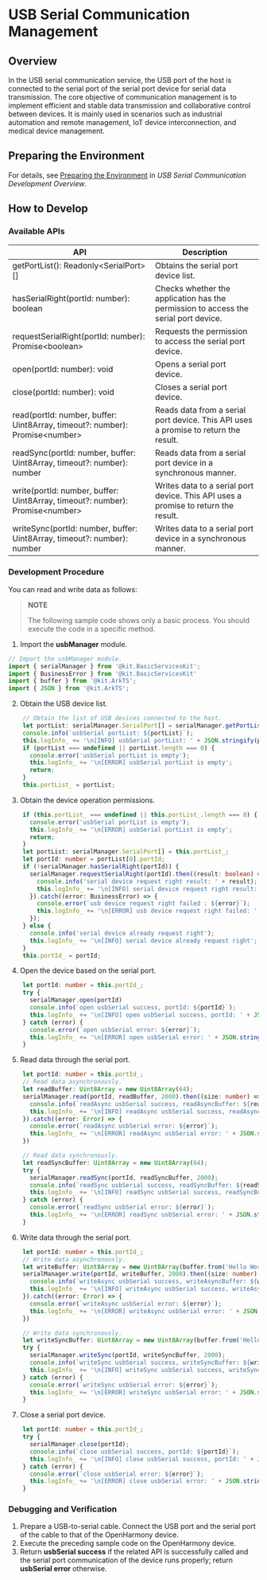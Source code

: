 # USB Serial Communication Management

<!--Kit: Basic Services Kit-->
<!--Subsystem: USB-->
<!--Owner: @hwymlgitcode-->
<!--Designer: @w00373942-->
<!--Tester: @dong-dongzhen-->
<!--Adviser: @w_Machine_cc-->

## Overview

In the USB serial communication service, the USB port of the host is connected to the serial port of the serial port device for serial data transmission. The core objective of communication management is to implement efficient and stable data transmission and collaborative control between devices. It is mainly used in scenarios such as industrial automation and remote management, IoT device interconnection, and medical device management.

## Preparing the Environment

For details, see [Preparing the Environment](usbSerial-overview.md#preparing-the-environment) in *USB Serial Communication Development Overview*.

## How to Develop

### Available APIs

| API                                                                         | Description                      |
|------------------------------------------------------------------------------|--------------------------|
| getPortList(): Readonly&lt;SerialPort&gt;[]                                        | Obtains the serial port device list.               |
| hasSerialRight(portId: number): boolean                                      | Checks whether the application has the permission to access the serial port device.    |
| requestSerialRight(portId: number): Promise&lt;boolean&gt;                         | Requests the permission to access the serial port device.           |
| open(portId: number): void                                                   | Opens a serial port device.                 |
| close(portId: number): void                                                  | Closes a serial port device.                 |
| read(portId: number, buffer: Uint8Array, timeout?: number): Promise&lt;number&gt;  | Reads data from a serial port device. This API uses a promise to return the result.|
| readSync(portId: number, buffer: Uint8Array, timeout?: number): number       | Reads data from a serial port device in a synchronous manner.         |
| write(portId: number, buffer: Uint8Array, timeout?: number): Promise&lt;number&gt; | Writes data to a serial port device. This API uses a promise to return the result.|
| writeSync(portId: number, buffer: Uint8Array, timeout?: number): number      | Writes data to a serial port device in a synchronous manner.         |


### Development Procedure

You can read and write data as follows:

> **NOTE**
>
> The following sample code shows only a basic process. You should execute the code in a specific method.

1. Import the **usbManager** module.

<!-- @[head](https://gitcode.com/openharmony/applications_app_samples/blob/master/code/DocsSample/USB/USBManagerSerialSample/entry/src/main/ets/pages/Index.ets) -->

``` TypeScript
// Import the usbManager module.
import { serialManager } from '@kit.BasicServicesKit';
import { BusinessError } from '@kit.BasicServicesKit'
import { buffer } from '@kit.ArkTS';
import { JSON } from '@kit.ArkTS';

```


2. Obtain the USB device list.

<!-- @[getPortList](https://gitcode.com/openharmony/applications_app_samples/blob/master/code/DocsSample/USB/USBManagerSerialSample/entry/src/main/ets/pages/Index.ets) -->

``` TypeScript
    // Obtain the list of USB devices connected to the host.
    let portList: serialManager.SerialPort[] = serialManager.getPortList();
    console.info(`usbSerial portList: ${portList}`);
    this.logInfo_ += '\n[INFO] usbSerial portList: ' + JSON.stringify(portList);
    if (portList === undefined || portList.length === 0) {
      console.error('usbSerial portList is empty');
      this.logInfo_ += '\n[ERROR] usbSerial portList is empty';
      return;
    }
    this.portList_ = portList;
```


3. Obtain the device operation permissions.

<!-- @[requestSerialRight](https://gitcode.com/openharmony/applications_app_samples/blob/master/code/DocsSample/USB/USBManagerSerialSample/entry/src/main/ets/pages/Index.ets) -->

``` TypeScript
    if (this.portList_ === undefined || this.portList_.length === 0) {
      console.error('usbSerial portList is empty');
      this.logInfo_ += '\n[ERROR] usbSerial portList is empty';
      return;
    }
    let portList: serialManager.SerialPort[] = this.portList_;
    let portId: number = portList[0].portId;
    if (!serialManager.hasSerialRight(portId)) {
      serialManager.requestSerialRight(portId).then((result: boolean) => {
        console.info('serial device request right result: ' + result);
        this.logInfo_ += '\n[INFO] serial device request right result: ' + JSON.stringify(result);
      }).catch((error: BusinessError) => {
        console.error(`usb device request right failed : ${error}`);
        this.logInfo_ += '\n[ERROR] usb device request right failed: ' + JSON.stringify(error);
      });
    } else {
      console.info('serial device already request right');
      this.logInfo_ += '\n[INFO] serial device already request right';
    }
    this.portId_ = portId;
```


4. Open the device based on the serial port.

<!-- @[openSerialDevice](https://gitcode.com/openharmony/applications_app_samples/blob/master/code/DocsSample/USB/USBManagerSerialSample/entry/src/main/ets/pages/Index.ets) -->

``` TypeScript
    let portId: number = this.portId_;
    try {
      serialManager.open(portId)
      console.info(`open usbSerial success, portId: ${portId}`);
      this.logInfo_ += '\n[INFO] open usbSerial success, portId: ' + JSON.stringify(portId);
    } catch (error) {
      console.error(`open usbSerial error: ${error}`);
      this.logInfo_ += '\n[ERROR] open usbSerial error: ' + JSON.stringify(error);
    }
```


5. Read data through the serial port.

<!-- @[serialRead](https://gitcode.com/openharmony/applications_app_samples/blob/master/code/DocsSample/USB/USBManagerSerialSample/entry/src/main/ets/pages/Index.ets) -->

``` TypeScript
    let portId: number = this.portId_;
    // Read data asynchronously.
    let readBuffer: Uint8Array = new Uint8Array(64);
    serialManager.read(portId, readBuffer, 2000).then((size: number) => {
      console.info(`readAsync usbSerial success, readAsyncBuffer: ${readBuffer}`);
      this.logInfo_ += '\n[INFO] readAsync usbSerial success, readAsyncBuffer: ' + JSON.stringify(readBuffer);
    }).catch((error: Error) => {
      console.error(`readAsync usbSerial error: ${error}`);
      this.logInfo_ += '\n[ERROR] readAsync usbSerial error: ' + JSON.stringify(error);
    })

    // Read data synchronously.
    let readSyncBuffer: Uint8Array = new Uint8Array(64);
    try {
      serialManager.readSync(portId, readSyncBuffer, 2000);
      console.info(`readSync usbSerial success, readSyncBuffer: ${readSyncBuffer}`);
      this.logInfo_ += '\n[INFO] readSync usbSerial success, readSyncBuffer: ' + JSON.stringify(readSyncBuffer);
    } catch (error) {
      console.error(`readSync usbSerial error: ${error}`);
      this.logInfo_ += '\n[ERROR] readSync usbSerial error: ' + JSON.stringify(error);
    }
```


6. Write data through the serial port.

<!-- @[serialWrite](https://gitcode.com/openharmony/applications_app_samples/blob/master/code/DocsSample/USB/USBManagerSerialSample/entry/src/main/ets/pages/Index.ets) -->

``` TypeScript
    let portId: number = this.portId_;
    // Write data asynchronously.
    let writeBuffer: Uint8Array = new Uint8Array(buffer.from('Hello World', 'utf-8').buffer)
    serialManager.write(portId, writeBuffer, 2000).then((size: number) => {
      console.info(`writeAsync usbSerial success, writeAsyncBuffer: ${writeBuffer}`);
      this.logInfo_ += '\n[INFO] writeAsync usbSerial success, writeAsyncBuffer: ' + JSON.stringify(writeBuffer);
    }).catch((error: Error) => {
      console.error(`writeAsync usbSerial error: ${error}`);
      this.logInfo_ += '\n[ERROR] writeAsync usbSerial error: ' + JSON.stringify(error);
    })

    // Write data synchronously.
    let writeSyncBuffer: Uint8Array = new Uint8Array(buffer.from('Hello World', 'utf-8').buffer)
    try {
      serialManager.writeSync(portId, writeSyncBuffer, 2000);
      console.info(`writeSync usbSerial success, writeSyncBuffer: ${writeSyncBuffer}`);
      this.logInfo_ += '\n[INFO] writeSync usbSerial success, writeSyncBuffer: ' + JSON.stringify(writeSyncBuffer);
    } catch (error) {
      console.error(`writeSync usbSerial error: ${error}`);
      this.logInfo_ += '\n[ERROR] writeSync usbSerial error: ' + JSON.stringify(error);
    }
```

   
7. Close a serial port device.

<!-- @[closeSerialDevice](https://gitcode.com/openharmony/applications_app_samples/blob/master/code/DocsSample/USB/USBManagerSerialSample/entry/src/main/ets/pages/Index.ets) -->

``` TypeScript
    let portId: number = this.portId_;
    try {
      serialManager.close(portId);
      console.info(`close usbSerial success, portId: ${portId}`);
      this.logInfo_ += '\n[INFO] close usbSerial success, portId: ' + JSON.stringify(portId);
    } catch (error) {
      console.error(`close usbSerial error: ${error}`);
      this.logInfo_ += '\n[ERROR] close usbSerial error: ' + JSON.stringify(error);
    }
```

### Debugging and Verification

1. Prepare a USB-to-serial cable. Connect the USB port and the serial port of the cable to that of the OpenHarmony device.
2. Execute the preceding sample code on the OpenHarmony device.
3. Return **usbSerial success** if the related API is successfully called and the serial port communication of the device runs properly; return **usbSerial error** otherwise.
